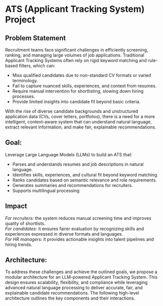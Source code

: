 # ATS (Applicant Tracking System) Project

## Problem Statement

Recruitment teams face significant challenges in efficiently screening, ranking, and managing large volumes of job applications. 
Traditional Applicant Tracking Systems often rely on rigid keyword matching and rule-based filters, which can:

* Miss qualified candidates due to non-standard CV formats or varied terminology.
* Fail to capture nuanced skills, experiences, and context from resumes.
* Require manual intervention for shortlisting, slowing down hiring processes.
* Provide limited insights into candidate fit beyond basic criteria.

With the rise of diverse candidate backgrounds and unstructured application data (CVs, cover letters, portfolios), 
there is a need for a more intelligent, context-aware system that can understand natural language, extract relevant information, and make fair, explainable recommendations.

##  Goal:

Leverage Large Language Models (LLMs) to build an ATS that:

* Parses and understands resumes and job descriptions in natural language.
* Identifies skills, experiences, and cultural fit beyond keyword matching.
* Ranks candidates based on semantic relevance and role requirements.
* Generates summaries and recommendations for recruiters.
* Supports multilingual processing

## Impact

*For recruiters:* the system reduces manual screening time and improves quality of shortlists.<br>
*For candidates:* it ensures fairer evaluation by recognizing skills and experiences expressed in diverse formats and languages.<br>
*For HR managers:* it provides actionable insights into talent pipelines and hiring trends.

## Architecture:

To address these challenges and achieve the outlined goals,
we propose a modular architecture for an LLM-powered Applicant Tracking System.
This design ensures scalability, flexibility, and compliance while leveraging advanced natural language processing 
to deliver accurate, fair, and explainable candidate recommendations.
The following high-level architecture outlines the key components and their interactions.




